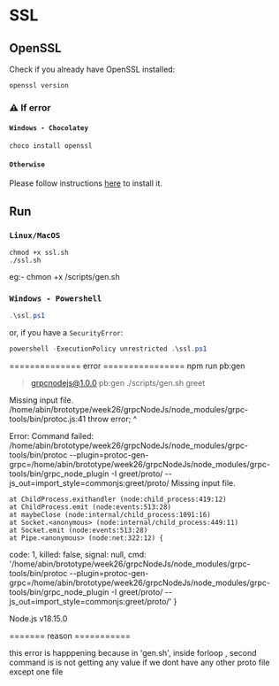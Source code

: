 # SSL

## OpenSSL

Check if you already have OpenSSL installed:

```shell
openssl version
```

### ⚠️ If error

#### `Windows - Chocolatey`

```shell
choco install openssl
```

#### `Otherwise`

Please follow instructions [here](https://github.com/openssl/openssl) to install it.

## Run

### `Linux/MacOS`

```shell
chmod +x ssl.sh
./ssl.sh
```

eg:- chmon +x /scripts/gen.sh

### `Windows - Powershell`

```powershell
.\ssl.ps1
```

or, if you have a `SecurityError`:

```powershell
powershell -ExecutionPolicy unrestricted .\ssl.ps1
```

============== error ================
npm run pb:gen

> grpcnodejs@1.0.0 pb:gen
> ./scripts/gen.sh greet

Missing input file.
/home/abin/brototype/week26/grpcNodeJs/node_modules/grpc-tools/bin/protoc.js:41
    throw error;
    ^

Error: Command failed: /home/abin/brototype/week26/grpcNodeJs/node_modules/grpc-tools/bin/protoc --plugin=protoc-gen-grpc=/home/abin/brototype/week26/grpcNodeJs/node_modules/grpc-tools/bin/grpc_node_plugin -I greet/proto/ --js_out=import_style=commonjs:greet/proto/
Missing input file.

    at ChildProcess.exithandler (node:child_process:419:12)
    at ChildProcess.emit (node:events:513:28)
    at maybeClose (node:internal/child_process:1091:16)
    at Socket.<anonymous> (node:internal/child_process:449:11)
    at Socket.emit (node:events:513:28)
    at Pipe.<anonymous> (node:net:322:12) {
  code: 1,
  killed: false,
  signal: null,
  cmd: '/home/abin/brototype/week26/grpcNodeJs/node_modules/grpc-tools/bin/protoc --plugin=protoc-gen-grpc=/home/abin/brototype/week26/grpcNodeJs/node_modules/grpc-tools/bin/grpc_node_plugin -I greet/proto/ --js_out=import_style=commonjs:greet/proto/'
}

Node.js v18.15.0

======= reason ===========

this error is happpening because in 'gen.sh', 
    inside forloop ,
     second command is is not getting any value if we dont have any other proto file except one file